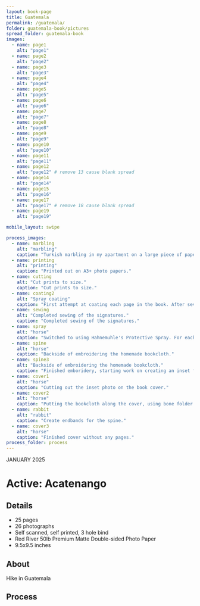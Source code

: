 ```yaml
---
layout: book-page
title: Guatemala
permalink: /guatemala/
folder: guatemala-book/pictures
spread_folder: guatemala-book
images:
  - name: page1
    alt: "page1"
  - name: page2
    alt: "page2"
  - name: page3
    alt: "page3"
  - name: page4
    alt: "page4"
  - name: page5
    alt: "page5"
  - name: page6
    alt: "page6"
  - name: page7
    alt: "page7"
  - name: page8
    alt: "page8"
  - name: page9
    alt: "page9"
  - name: page10
    alt: "page10"
  - name: page11
    alt: "page11"
  - name: page12
    alt: "page12" # remove 13 cause blank spread
  - name: page14
    alt: "page14"
  - name: page15
    alt: "page16"
  - name: page17
    alt: "page17" # remove 18 cause blank spread
  - name: page19
    alt: "page19"

mobile_layout: swipe

process_images:
  - name: marbling
    alt: "marbling"
    caption: "Turkish marbling in my apartment on a large piece of paper."
  - name: printing
    alt: "printing"
    caption: "Printed out on A3+ photo papers."
  - name: cutting
    alt: "Cut prints to size."
    caption: "Cut prints to size."
  - name: coating2
    alt: "Spray coating"
    caption: "First attempt at coating each page in the book. After several arduous attempts realized the coating was far too thick and was meant for canvas... not paper. (All the pages just stuck together when bound.)"
  - name: sewing
    alt: "Completed sewing of the signatures."
    caption: "Completed sewing of the signatures."
  - name: spray
    alt: "horse"
    caption: "Switched to using Hahnemuhle's Protective Spray. For each print, perfect light coating."
  - name: spine
    alt: "horse"
    caption: "Backside of embroidering the homemade bookcloth."
  - name: spine3
    alt: "Backside of embroidering the homemade bookcloth."
    caption: "Finished emboridery, starting work on creating an inset for the extra fabric."
  - name: cover1
    alt: "horse"
    caption: "Cutting out the inset photo on the book cover."
  - name: cover2
    alt: "horse"
    caption: "Putting the bookcloth along the cover, using bone folder to define creases. Using a red clover pattern cotton fabric."
  - name: rabbit
    alt: "rabbit"
    caption: "Create endbands for the spine."
  - name: cover3
    alt: "horse"
    caption: "Finished cover without any pages."
process_folder: process
---
```


<div class="book-article">
<p class="label-caption">JANUARY 2025</p>
<h1>Active: Acatenango</h1>
<h2>Details</h2>
<ul>
<li>25 pages</li>
<li>26 photographs</li>
<li>Self scanned, self printed, 3 hole bind</li>
<li>Red River 50lb Premium Matte Double-sided Photo Paper</li>
<li>9.5x9.5 inches</li>
</ul>
<h2>About</h2>
<p>Hike in Guatemala</p>
<h2>Process</h2>

<!-- <div class="mobile-centered-slider">
{% include number-gallery-slider.html
  id="process"
  images=page.process_images
  folder="vermont/process"
  group="vermont-process"
%}
</div> -->

</div>